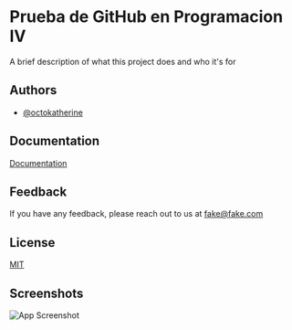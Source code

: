 
# Prueba de GitHub en Programacion IV

A brief description of what this project does and who it's for


## Authors

- [@octokatherine](https://www.github.com/octokatherine)


## Documentation

[Documentation](https://linktodocumentation)


## Feedback

If you have any feedback, please reach out to us at fake@fake.com


## License

[MIT](https://choosealicense.com/licenses/mit/)


## Screenshots

![App Screenshot](https://via.placeholder.com/468x300?text=App+Screenshot+Here)

